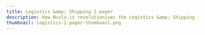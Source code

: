 ```yaml
---
title: Logistics &amp; Shipping 1-pager
description: How Nuvla.io revolutionises the Logistics &amp; Shipping industry with simple apps respecting workers a providing insights
thumbnail: logistics-1-pager-thumbnail.png
---
```


<script charset="utf-8" type="text/javascript" src="//js.hsforms.net/forms/embed/v2.js"></script>
<script>
  hbspt.forms.create({
    region: "na1",
    portalId: "475360",
    formId: "76db1bea-127b-4d86-8339-dc1a409bafa8"
  });
</script>

